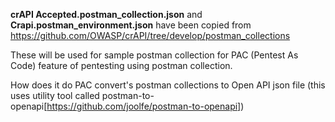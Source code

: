 **crAPI Accepted.postman_collection.json** and **Crapi.postman_environment.json** have been copied from https://github.com/OWASP/crAPI/tree/develop/postman_collections

These will be used for sample postman collection for PAC (Pentest As Code) feature of pentesting using postman collection.

How does it do
PAC convert's postman collections to Open API json file (this uses utility tool called postman-to-openapi[https://github.com/joolfe/postman-to-openapi])

